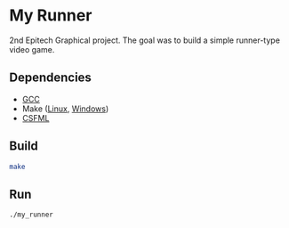 # My Runner

2nd Epitech Graphical project. The goal was to build a simple runner-type video game.

## Dependencies

- [GCC](https://gcc.gnu.org/install/)
- Make ([Linux](https://askubuntu.com/questions/161104/how-do-i-install-make), [Windows](https://stackoverflow.com/questions/32127524/how-to-install-and-use-make-in-windows))
- [CSFML](https://www.sfml-dev.org/download/csfml/)

## Build

```bash
make
```

## Run
```bash
./my_runner
```
